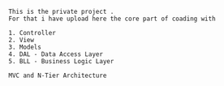     This is the private project .
    For that i have upload here the core part of coading with 

    1. Controller
    2. View
    3. Models
    4. DAL - Data Access Layer
    5. BLL - Business Logic Layer

    MVC and N-Tier Architecture
